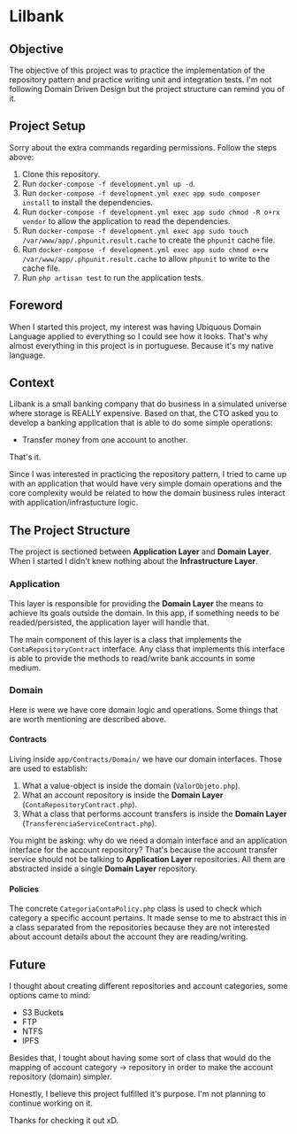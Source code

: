 # Lilbank
## Objective
The objective of this project was to practice the implementation of the repository pattern and practice writing unit and integration tests. I'm not following Domain Driven Design but the project structure can remind you of it.

## Project Setup
Sorry about the extra commands regarding permissions. Follow the steps above:

1. Clone this repository.
2. Run `docker-compose -f development.yml up -d`.
3. Run `docker-compose -f development.yml exec app sudo composer install` to install the dependencies.
4. Run `docker-compose -f development.yml exec app sudo chmod -R o+rx vendor` to allow the application to read the dependencies.
5. Run `docker-compose -f development.yml exec app sudo touch /var/www/app/.phpunit.result.cache` to create the `phpunit` cache file.
6. Run `docker-compose -f development.yml exec app sudo chmod o+rw /var/www/app/.phpunit.result.cache` to allow `phpunit` to write to the cache file.
7. Run `php artisan test` to run the application tests.


## Foreword
When I started this project, my interest was having Ubiquous Domain Language applied to everything so I could see how it looks. That's why almost everything in this project is in portuguese. Because it's my native language.
## Context
Lilbank is a small banking company that do business in a simulated universe where storage is REALLY expensive. Based on that, the CTO asked you to develop a banking application that is able to do some simple operations:

* Transfer money from one account to another.

That's it.

Since I was interested in practicing the repository pattern, I tried to came up with an application that would have very simple domain operations and the core complexity would be related to how the domain business rules interact with application/infrastucture logic.

## The Project Structure
The project is sectioned between **Application Layer** and **Domain Layer**. When I started I didn't knew nothing about the **Infrastructure Layer**.

### Application
This layer is responsible for providing the **Domain Layer** the means to achieve its goals outside the domain. In this app, if something needs to be readed/persisted, the application layer will handle that.

The main component of this layer is a class that implements the `ContaRepositoryContract` interface. Any class that implements this interface is able to provide the methods to read/write bank accounts in some medium.

### Domain
Here is were we have core domain logic and operations. Some things that are worth mentioning are described above.

#### Contracts
Living inside `app/Contracts/Domain/` we have our domain interfaces. Those are used to establish:

1. What a value-object is inside the domain (`ValorObjeto.php`).
2. What an account repository is inside the **Domain Layer** (`ContaRepositoryContract.php`).
3. What a class that performs account transfers is inside the **Domain Layer** (`TransferenciaServiceContract.php`).

You might be asking: why do we need a domain interface and an application interface for the account repository? That's because the account transfer service should not be talking to **Application Layer** repositories. All them are abstracted inside a single **Domain Layer** repository.

#### Policies
The concrete `CategoriaContaPolicy.php` class is used to check which category a specific account pertains. It made sense to me to abstract this in a class separated from the repositories because they are not interested about account details about the account they are reading/writing.

## Future
I thought about creating different repositories and account categories, some options came to mind:

* S3 Buckets
* FTP
* NTFS
* IPFS

Besides that, I tought about having some sort of class that would do the mapping of account category -> repository in order to make the account repository (domain) simpler.

Honestly, I believe this project fulfilled it's purpose. I'm not planning to continue working on it.

Thanks for checking it out xD.
